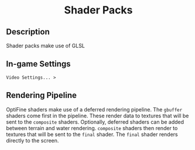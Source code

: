 
<div align="center">
<h1>Shader Packs</h1>
</div>

## Description
Shader packs make use of GLSL

## In-game Settings
`Video Settings... > `

## Rendering Pipeline
OptiFine shaders make use of a deferred rendering pipeline. The `gbuffer` shaders come first in the pipeline. These render data to textures that will be sent to the `composite` shaders. Optionally, deferred shaders can be added between terrain and water rendering. `composite` shaders then render to textures that will be sent to the `final` shader. The `final` shader renders directly to the screen.